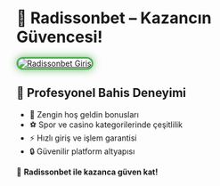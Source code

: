 <h1>🎯 Radissonbet – Kazancın Güvencesi!</h1>

<a href="https://cutt.ly/RadissonLink" title="Radissonbet Güncel Giriş">
  <img src="https://i.ibb.co/BtMhhf6/g-venligiris.jpg" alt="Radissonbet Giriş" style="max-width: 100%; border: 3px solid #4caf50; border-radius: 15px; box-shadow: 0px 0px 15px rgba(76, 175, 80, 0.8);">
</a>

<h2>💼 Profesyonel Bahis Deneyimi</h2>
<ul>
  <li>🎁 Zengin hoş geldin bonusları</li>
  <li>⚽ Spor ve casino kategorilerinde çeşitlilik</li>
  <li>⚡ Hızlı giriş ve işlem garantisi</li>
  <li>🔒 Güvenilir platform altyapısı</li>
</ul>

<p>🌟 <strong>Radissonbet ile kazanca güven kat!</strong></p>

<meta name="description" content="Radissonbet güncel giriş adresi ve avantajlı promosyonları ile kaliteli bahis keyfi seni bekliyor. Hemen üye ol!">
